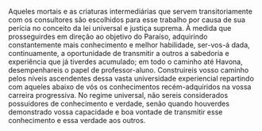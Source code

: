 ﻿Aqueles mortais e as criaturas intermediárias que servem transitoriamente com os consultores são escolhidos para esse trabalho por causa de sua perícia no conceito da lei universal e justiça suprema. À medida que prosseguirdes em direção ao objetivo do Paraíso, adquirindo constantemente mais conhecimento e melhor habilidade, ser-vos-á dada, continuamente, a oportunidade de transmitir a outros a sabedoria e experiência que já tiverdes acumulado; em todo o caminho até Havona, desempenhareis o papel de professor-aluno. Construireis vosso caminho pelos níveis ascendentes dessa vasta universidade experiencial repartindo com aqueles abaixo de vós os conhecimentos recém-adquiridos na vossa carreira progressiva. No regime universal, não sereis considerados possuidores de conhecimento e verdade, senão quando houverdes demonstrado vossa capacidade e boa vontade de transmitir esse conhecimento e essa verdade aos outros.